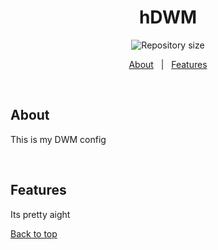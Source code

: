 <h1 align="center">hDWM</h1>

<p align="center">

  <img alt="Repository size" src="https://img.shields.io/github/repo-size/MrHencke/hDWM?color=56BEB8">

</p>

<p align="center">
  <a href="#about">About</a> &#xa0; | &#xa0; 
  <a href="#features">Features</a>
</p>

<br>

## About

This is my DWM config

<br>

## Features

Its pretty aight

<a href="#top" align="center">Back to top</a>

